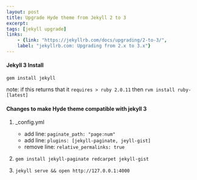 ```yaml
---
layout: post
title: Upgrade Hyde theme from Jekyll 2 to 3
excerpt: 
tags: [jekyll upgrade]
links:
    - {link: "https://jekyllrb.com/docs/upgrading/2-to-3/", 
    label: "jekyllrb.com: Upgrading from 2.x to 3.x"}        
---
```


#### Jekyll 3 Install 
`gem install jekyll`

note: if this returns that it `requires > ruby 2.0.11` then 
`rvm install ruby-[latest]`

#### Changes to make Hyde theme compatible with jekyll 3
1. _config.yml  

    - add line: `paginate_path: "page:num"`
    - add line: `plugins: [jekyll-paginate, jeyll-gist]`
    - remove line: `relative_permalinks: true`

1. `gem install jekyll-paginate redcarpet jekyll-gist`

1. `jekyll serve && open http://127.0.0.1:4000`

